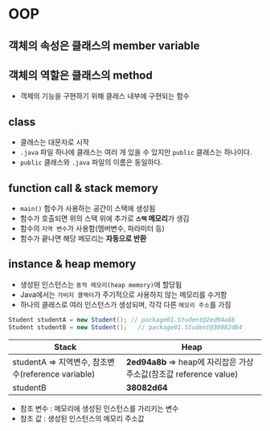 # OOP

## 객체의 속성은 클래스의 member variable

## 객체의 역할은 클래스의 method

- 객체의 기능을 구현하기 위해 클래스 내부에 구현되는 함수



## class

- 클래스는 대문자로 시작
- `.java` 파일 하나에 클래스는 여러 개 있을 수 있지만 `public` 클래스는 하나이다.
- `public` 클래스와 `.java` 파일의 이름은 동일하다.



## function call & stack memory

- `main()` 함수가 사용하는 공간이 스택에 생성됨
- 함수가 호출되면 위의 스택 위에 추가로  **`스택` 메모리**가 생김
- 함수의 `지역 변수`가 사용함(멤버변수, 파라미터 등)
- 함수가 끝나면 해당 메모리는 **자동으로 반환**



## instance & heap memory

- 생성된 인스턴스는 `동적 메모리(heap memory)`에 할당됨
- Java에서는 `가비지 콜렉터`가 주기적으로 사용하지 않는 메모리를 수거함
- 하나의 클래스로 여러 인스턴스가 생성되며, 각각 다른 `메모리 주소`를 가짐

```java
Student studentA = new Student(); // package01.Student@2ed94a8b
Student studentB = new Student();	// package01.Student@38082d64
```

| Stack                                              | Heap                                                         |
| -------------------------------------------------- | ------------------------------------------------------------ |
| studentA => 지역변수, 참조변수(reference variable) | **2ed94a8b** => heap에 자리잡은 가상주소값(참조값 reference value) |
| studentB                                           | **38082d64**                                                 |

- 참조 변수 : 메모리에 생성된 인스턴스를 가리키는 변수
- 참조 값 : 생성된 인스턴스의 메모리 주소값